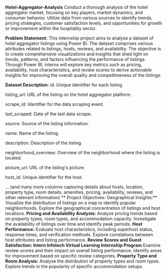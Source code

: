 **Hotel-Aggregator-Analysis**
Conduct a thorough analysis of the hotel aggregator market, focusing on key players, market dynamics, and consumer behavior. Utilize data from various sources to identify trends, pricing strategies, customer satisfaction levels, and opportunities for growth or improvement within the hospitality sector.

**Problem Statement:**
This internship project aims to analyse a dataset of hotel aggregator listings using Power BI. The dataset comprises various attributes related to listings, hosts, reviews, and availability. The objective is to create comprehensive visualizations and insights that shed light on trends, patterns, and factors influencing the performance of listings. Through Power BI, interns will explore key metrics such as pricing, availability, host characteristics, and review scores to derive actionable insights for improving the overall quality and competitiveness of the listings.

**Dataset Description:**
id: Unique identifier for each listing.

listing_url: URL of the listing on the hotel aggregator platform.

scrape_id: Identifier for the data scraping event.

last_scraped: Date of the last data scrape.

source: Source of the listing information.

name: Name of the listing.

description: Description of the listing.

neighborhood_overview: Overview of the neighborhood where the listing is located.

picture_url: URL of the listing's picture.

host_id: Unique identifier for the host.

... (and many more columns capturing details about hosts, location, property type, room details, amenities, pricing, availability, reviews, and other relevant information)
**
Project Objectives:
Geographical Insights:**
Visualize the distribution of listings on a map to identify popular neighborhoods.
Explore the geographical concentration of listings and host locations.
**Pricing and Availability Analysis:**
Analyze pricing trends based on property types, room types, and accommodation capacity.
Investigate the availability of listings over time and identify peak periods.
**Host Performance:**
Evaluate host characteristics, including superhost status, response times, and verification methods.
Explore correlations between host attributes and listing performance.
**Review Scores and Guest Satisfaction: Intern Infotech Virtual Learning Internship Program**
Examine review scores and their impact on overall listing performance.
Identify areas for improvement based on specific review categories.
**Property Type and Room Analysis:**
Analyse the distribution of property types and room types.
Explore trends in the popularity of specific accommodation setups.
